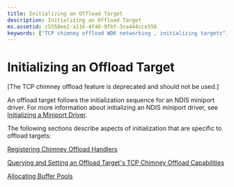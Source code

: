 ```yaml
---
title: Initializing an Offload Target
description: Initializing an Offload Target
ms.assetid: c5558ee2-a116-4f40-9fbf-3ca444cce556
keywords: ["TCP chimney offload WDK networking , initializing targets", "chimney offload WDK networking , initializing targets", "initializing offload targets WDK TCP chimney offload", "target initialization WDK TCP chimney offload"]
---
```


# Initializing an Offload Target


\[The TCP chimney offload feature is deprecated and should not be used.\]

An offload target follows the initialization sequence for an NDIS miniport driver. For more information about initializing an NDIS miniport driver, see [Initializing a Miniport Driver](initializing-a-miniport-driver.md).

The following sections describe aspects of initialization that are specific to offload targets:

[Registering Chimney Offload Handlers](registering-chimney-offload-functions.md)

[Querying and Setting an Offload Target's TCP Chimney Offload Capabilities](querying-and-setting-an-offload-target-s-tcp-chimney-offload-capabilit.md)

[Allocating Buffer Pools](allocating-buffer-pools.md)

 

 





